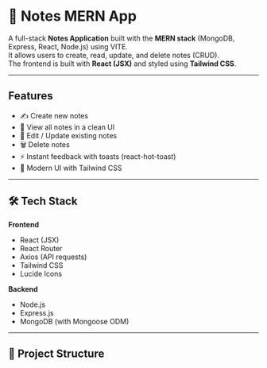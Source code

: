 # 📝 Notes MERN App

A full-stack **Notes Application** built with the **MERN stack** (MongoDB, Express, React, Node.js) using VITE.  
It allows users to create, read, update, and delete notes (CRUD).  
The frontend is built with **React (JSX)** and styled using **Tailwind CSS**.

---

## Features

- ✍️ Create new notes  
- 📖 View all notes in a clean UI  
- 🔄 Edit / Update existing notes  
- 🗑️ Delete notes  
- ⚡ Instant feedback with toasts (react-hot-toast)  
- 🎨 Modern UI with Tailwind CSS  

---

## 🛠️ Tech Stack

**Frontend**  
- React (JSX)  
- React Router  
- Axios (API requests)  
- Tailwind CSS  
- Lucide Icons  

**Backend**  
- Node.js  
- Express.js  
- MongoDB (with Mongoose ODM)  

---

## 📂 Project Structure


